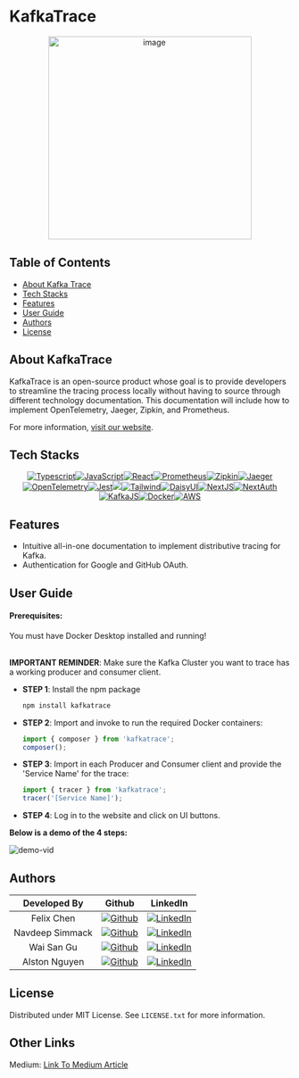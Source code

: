 # KafkaTrace
<div align="center">
<img width="364" alt="image" src="https://github.com/oslabs-beta/kafkatrace/assets/77164621/e296fdc0-dcbf-406b-a996-e63a7c22539b">
</div>

## Table of Contents
- [About Kafka Trace](#about-kafka-trace)
- [Tech Stacks](#tech-stacks)
- [Features](#features)
- [User Guide](#user-guide)
- [Authors](#authors)
- [License](#license)

## About KafkaTrace
KafkaTrace is an open-source product whose goal is to provide developers to streamline the tracing process locally without having to source through different technology documentation. This documentation will include how to implement OpenTelemetry, Jaeger, Zipkin, and Prometheus.

For more information, [visit our website](#).

## Tech Stacks
<div align="center" width="100%">
            
[![Typescript][TS.js]][TS-url][![JavaScript][JavaScript]][JavaScript-url][![React][React.js]][React-url][![Prometheus][Prometheus]][Prometheus-url][![Zipkin][Zipkin]][Zipkin-url][![Jaeger][Jaeger]][Jaeger-url][![OpenTelemetry][OpenTelemetry]][OpenTelemetry-url][![Jest][Jest]][Jest-url][![][Git]][Git-url][![Tailwind][Tailwind]][Tailwind-url][![DaisyUI][DaisyUI]][DaisyUI-url][![NextJS][NextJs]](NextJS-url)[![NextAuth][NextAuth]][NextAuth-url][![KafkaJS][KafkaJS]][KafkaJS-url][![Docker][Docker]][Docker-url][![AWS][AWS]][AWS-url]

</div>

## Features
- Intuitive all-in-one documentation to implement distributive tracing for Kafka.
- Authentication for Google and GitHub OAuth.

## User Guide
#### Prerequisites:
You must have Docker Desktop installed and running!
<br></br>	

**IMPORTANT REMINDER**: Make sure the Kafka Cluster you want to trace has a working producer and consumer client.

- **STEP 1**: Install the npm package
    ```bash
    npm install kafkatrace
    ```
- **STEP 2**: Import and invoke to run the required Docker containers:
    ```typescript
    import { composer } from 'kafkatrace';
    composer();
    ```
- **STEP 3**: Import in each Producer and Consumer client and provide the 'Service Name' for the trace:
    ```typescript
    import { tracer } from 'kafkatrace';
    tracer('[Service Name]');
    ```
- **STEP 4**: Log in to the website and click on UI buttons.

**Below is a demo of the 4 steps:**

![demo-vid](https://github.com/oslabs-beta/KafkaTrace/assets/101201710/38c7a951-f58d-43a2-98fd-e7a348f83d94)

## Authors
| Developed By |                                                                     Github                                                                      |                                                                   LinkedIn                                                                    |
| :----------: | :---------------------------------------------------------------------------------------------------------------------------------------------: | :-------------------------------------------------------------------------------------------------------------------------------------------: |
|  Felix Chen  |    [![Github](https://img.shields.io/badge/github-%23121011.svg?style=for-the-badge&logo=github&logoColor=white)](https://github.com/flexzchen)    | [![LinkedIn](https://img.shields.io/badge/LinkedIn-%230077B5.svg?logo=linkedin&logoColor=white)](https://www.linkedin.com/in/felixzchen/) |
| Navdeep Simmack | [![Github](https://img.shields.io/badge/github-%23121011.svg?style=for-the-badge&logo=github&logoColor=white)](https://github.com/NaviSimmak) |  [![LinkedIn](https://img.shields.io/badge/LinkedIn-%230077B5.svg?logo=linkedin&logoColor=white)](https://www.linkedin.com/in/Navdeep-Simmak)  |
|  Wai San Gu  |  [![Github](https://img.shields.io/badge/github-%23121011.svg?style=for-the-badge&logo=github&logoColor=white)](https://github.com/waisangu)   | [![LinkedIn](https://img.shields.io/badge/LinkedIn-%230077B5.svg?logo=linkedin&logoColor=white)](https://www.linkedin.com/in/waisangu/) |
| Alston Nguyen  |  [![Github](https://img.shields.io/badge/github-%23121011.svg?style=for-the-badge&logo=github&logoColor=white)](https://github.com/alstonnguyen)   |  [![LinkedIn](https://img.shields.io/badge/LinkedIn-%230077B5.svg?logo=linkedin&logoColor=white)](https://www.linkedin.com/in/alston-s-nguyen/)   |


## License
Distributed under MIT License. See `LICENSE.txt` for more information.

## Other Links
Medium: [Link To Medium Article](https://medium.com/@kafkatrace/kafka-trace-9eba2ac16eae)

[React.js]: https://img.shields.io/badge/react-%2320232a.svg?style=for-the-badge&logo=react&logoColor=%2361DAFB
[React-url]: https://reactjs.org/
[TS.js]: https://img.shields.io/badge/typescript-%23007ACC.svg?style=for-the-badge&logo=typescript&logoColor=white
[TS-url]: https://www.typescriptlang.org/
[Prometheus]: https://img.shields.io/badge/Prometheus-E6522C?style=for-the-badge&logo=Prometheus&logoColor=white
[Prometheus-url]: https://prometheus.io/
[Zipkin]: https://img.shields.io/badge/zipkin-%23593d88.svg?style=for-the-badge&logo=zipkin&logoColor=white
[Zipkin-url]:https://zipkin.io/
[Jaeger]:https://img.shields.io/badge/Jaeger-%23F46800.svg?style=for-the-badge&logo=Jaeger&logoColor=white
[Jaeger-url]:https://www.jaegertracing.io/
[OpenTelemetry]:https://img.shields.io/badge/OpenTelemetry-%235755D9.svg?style=for-the-badge&logo=data:image/svg+xml;base64,PHN2ZyB3aWR0aD0iMTAiIGhlaWdodD0iMTAiIHZpZXdCb3g9IjAgMCAxMCAxMCIgdmlld0JveDdyYXBwZXI9IjAiIHZlcnNpb249IjEuMSIgeG1sbnM9Imh0dHA6Ly93d3cudzMub3JnLzIwMDAvc3ZnIj4gPHBhdGggZD0iTTEuNzg0MzUgNWMtMi4wNzY3NC02Ljg3ODg3LTYuODc4ODgtMTAuNTEzLTExLjQ0NTMtMTAuNTEzUzExLjQ0NTMgMCAxLjc4NDM1IDAgOWMtMy42NzE3MiAwLTcuMDg0NTcgMy41OTcyNS03LjA4NDU3LTIuMTA1ODMtMi4xMDU4My0zLjg2NzU0IDAtNy4wODY1MSAzLjU5NzI1LTcuMDg1NzYgMi4wNTg0My0yLjEwNTgzIDMuODY3NTQtNy4wODU3NCA3LjA4NTc1LTcuMDg1NzRoMy4yNzczMSIgZmlsbD0ibm9uZSIvPjwvc3ZnPgo=
[OpenTelemetry-url]:https://opentelemetry.io/
[JavaScript]: https://img.shields.io/badge/javascript-%23323330.svg?style=for-the-badge&logo=javascript&logoColor=%23F7DF1E
[JavaScript-url]: https://www.javascript.com/
[Jest]: https://img.shields.io/badge/-jest-%23C21325?style=for-the-badge&logo=jest&logoColor=white
[Jest-url]: https://jestjs.io/
[Docker]: https://img.shields.io/badge/docker-%230db7ed.svg?style=for-the-badge&logo=docker&logoColor=white
[Docker-url]: https://www.docker.com/
[Git]: https://img.shields.io/badge/git-%23F05033.svg?style=for-the-badge&logo=git&logoColor=white
[Git-url]: https://git-scm.com/
[Tailwind]: https://img.shields.io/badge/Tailwind-%231DA1F2.svg?style=for-the-badge&logo=tailwind-css&logoColor=white
[Tailwind-url]: https://tailwindcss.com/
[DaisyUI]:https://img.shields.io/badge/DaisyUI-%23593d88.svg?style=for-the-badge&logo=DaisyUI&logoColor=white
[DaisyUI-url]:https://daisyui.com/
[NextJS]: https://img.shields.io/badge/next.js-000000?style=for-the-badge&logo=nextdotjs&logoColor=white
[NextJS-url]: https://nextjs.org/
[Prisma]: https://img.shields.io/badge/Prisma-%233b3e44?style=for-the-badge&logo=prisma&logoColor=white
[Prisma-url]: https://www.prisma.io/
[NextAuth]: https://img.shields.io/badge/NextAuth-%23F05033.svg?style=for-the-badge&logo=nextdotjs&logoColor=white
[NextAuth-url]: https://next-auth.js.org/
[KafkaJS]: https://img.shields.io/badge/KafkaJS-%2316AB39.svg?style=for-the-badge&logo=kafkajs&logoColor=white
[KafkaJS-url]: https://kafka.js.org/
[AWS]: https://img.shields.io/badge/AWS-%231E73BE.svg?style=for-the-badge&logo=amazon-aws&logoColor=white:
[AWS-url]: https://aws.amazon.com/
